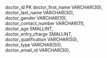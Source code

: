 doctor_id       PK
doctor_first_name     VARCHAR(30),  
doctor_last_name      VARCHAR(30),  
doctor_gender         VARCHAR(10),  
doctor_contact_number VARCHAR(11),  
doctor_age            SMALLINT,  
doctor_entry_charge   SMALLINT,  
doctor_qualification  VARCHAR(50),  
doctor_type           VARCHAR(50),  
doctor_email_id       VARCHAR(30),